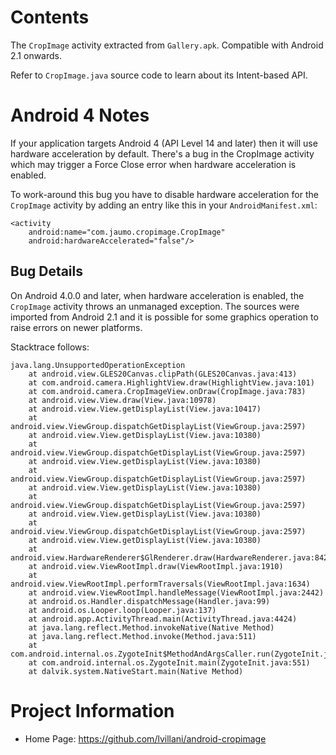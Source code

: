 Contents
========

The `CropImage` activity extracted from `Gallery.apk`. Compatible with Android
2.1 onwards.

Refer to `CropImage.java` source code to learn about its Intent-based API.




Android 4 Notes
===============

If your application targets Android 4 (API Level 14 and later) then it will use
hardware acceleration by default. There's a bug in the CropImage activity which
may trigger a Force Close error when hardware acceleration is enabled.

To work-around this bug you have to disable hardware acceleration for the
`CropImage` activity by adding an entry like this in your `AndroidManifest.xml`:

    <activity
        android:name="com.jaumo.cropimage.CropImage"
        android:hardwareAccelerated="false"/>


Bug Details
-----------

On Android 4.0.0 and later, when hardware acceleration is enabled, the
`CropImage` activity throws an unmanaged exception. The sources were imported
from Android 2.1 and it is possible for some graphics operation to raise
errors on newer platforms.

Stacktrace follows:

    java.lang.UnsupportedOperationException
		at android.view.GLES20Canvas.clipPath(GLES20Canvas.java:413)
		at com.android.camera.HighlightView.draw(HighlightView.java:101)
		at com.android.camera.CropImageView.onDraw(CropImage.java:783)
		at android.view.View.draw(View.java:10978)
		at android.view.View.getDisplayList(View.java:10417)
		at android.view.ViewGroup.dispatchGetDisplayList(ViewGroup.java:2597)
		at android.view.View.getDisplayList(View.java:10380)
		at android.view.ViewGroup.dispatchGetDisplayList(ViewGroup.java:2597)
		at android.view.View.getDisplayList(View.java:10380)
		at android.view.ViewGroup.dispatchGetDisplayList(ViewGroup.java:2597)
		at android.view.View.getDisplayList(View.java:10380)
		at android.view.ViewGroup.dispatchGetDisplayList(ViewGroup.java:2597)
		at android.view.View.getDisplayList(View.java:10380)
		at android.view.ViewGroup.dispatchGetDisplayList(ViewGroup.java:2597)
		at android.view.View.getDisplayList(View.java:10380)
		at android.view.HardwareRenderer$GlRenderer.draw(HardwareRenderer.java:842)
		at android.view.ViewRootImpl.draw(ViewRootImpl.java:1910)
		at android.view.ViewRootImpl.performTraversals(ViewRootImpl.java:1634)
		at android.view.ViewRootImpl.handleMessage(ViewRootImpl.java:2442)
		at android.os.Handler.dispatchMessage(Handler.java:99)
		at android.os.Looper.loop(Looper.java:137)
		at android.app.ActivityThread.main(ActivityThread.java:4424)
		at java.lang.reflect.Method.invokeNative(Native Method)
		at java.lang.reflect.Method.invoke(Method.java:511)
		at com.android.internal.os.ZygoteInit$MethodAndArgsCaller.run(ZygoteInit.java:784)
		at com.android.internal.os.ZygoteInit.main(ZygoteInit.java:551)
		at dalvik.system.NativeStart.main(Native Method)




Project Information
===================

 * Home Page: https://github.com/lvillani/android-cropimage
